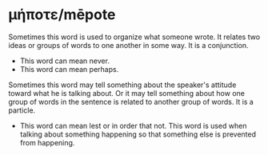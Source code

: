 # μήποτε/mēpote
Sometimes this word is used to organize what someone wrote. It relates two ideas or groups of words to one another in some way. It is a conjunction.
* This word can mean never.
* This word can mean perhaps.

Sometimes this word may tell something about the speaker's attitude toward what he is talking about. Or it may tell something about how one group of words in the sentence is related to another group of words. It is a particle.

* This word can mean lest or in order that not. This word is used when talking about something happening so that something else is prevented from happening.
